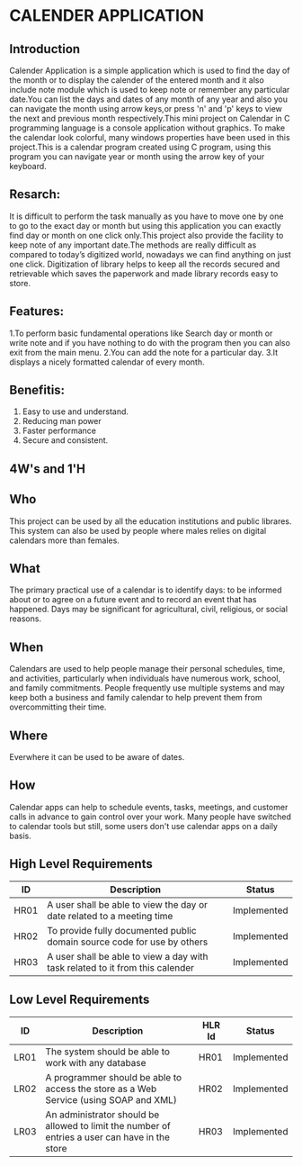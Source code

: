 # CALENDER APPLICATION

## Introduction
Calender Application is a simple application which is used to find the day of the month or to display the calender of the entered month and it also include note module which is used to keep note or remember any particular date.You can list the days and dates of any month of any year and also you can navigate the month using arrow keys,or press 'n' and 'p' keys to view the next and previous month respectively.This mini project on Calendar in C programming language is a console application without graphics. To make the calendar look colorful, many windows properties have been used in this project.This is a calendar program created using C program, using this program you can navigate year or month using the arrow key of your keyboard.

## Resarch:
It is difficult to perform the task manually as you have to move one by one to go to the exact day or month but using this application you can exactly find day or month on one click only.This project also provide the facility to keep note of any important date.The methods are really difficult as compared to today’s digitized world, nowadays we can find anything on just one click. Digitization of library helps to keep all the records secured and retrievable which saves the paperwork and made library records easy to store.

## Features:
1.To perform basic fundamental operations like Search day or month or write note and if you have nothing to do with the program then you can also exit from the main menu.
2.You can add the note for a particular day.
3.It displays a nicely formatted calendar of every month.

## Benefitis:
1. Easy to use and understand.
2. Reducing man power
3. Faster performance
4. Secure and consistent.

## 4W's and 1'H
## Who
This project can be used by all the education institutions and public librares. This system can also be used by people where males relies on digital calendars more than females.
## What
The primary practical use of a calendar is to identify days: to be informed about or to agree on a future event and to record an event that has happened. Days may be significant for agricultural, civil, religious, or social reasons.
## When
Calendars are used to help people manage their personal schedules, time, and activities, particularly when individuals have numerous work, school, and family commitments. People frequently use multiple systems and may keep both a business and family calendar to help prevent them from overcommitting their time.
## Where 
Everwhere it can be used to be aware of dates.

## How
Calendar apps can help to schedule events, tasks, meetings, and customer calls in advance to gain control over your work. Many people have switched to calendar tools but still, some users don't use calendar apps on a daily basis.
 

## High Level Requirements
ID   | Description | Status
-----| ------------|-------
HR01 | A user shall be able to view the day or date related to a meeting time|Implemented
HR02| To provide fully documented public domain source code for use by others|Implemented
HR03|A user shall be able to view a day with task related to it from this calender|Implemented

## Low Level Requirements
ID   | Description | HLR Id|Status
-----| ------------|-------|------
LR01|The system should be able to work with any database|HR01|Implemented
LR02|A programmer should be able to access the store as a Web Service (using SOAP and XML)|HR02|Implemented
LR03|An administrator should be allowed to limit the number of entries a user can have in the store|HR03|Implemented
